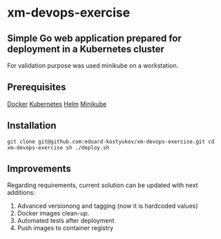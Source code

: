 # xm-devops-exercise

## Simple Go web application prepared for deployment in a Kubernetes cluster

For validation purpose was used minikube on a workstation.

## Prerequisites

[Docker](https://docs.docker.com/engine/install/)
[Kubernetes](https://kubernetes.io/releases/download/)
[Helm](https://helm.sh/docs/helm/helm_install/)
[Minikube](https://minikube.sigs.k8s.io/docs/start/)

## Installation

`git clone git@github.com:eduard-kostyukov/xm-devops-exercise.git
 cd xm-devops-exercise
 sh ./deploy.sh`

## Improvements

Regarding requirements, current solution can be updated with next additions:

1) Advanced versionong and tagging (now it is hardcoded values)
2) Docker images clean-up.
3) Automated tests after deployment
4) Push images to container registry
